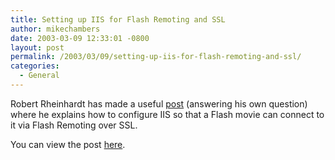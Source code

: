 ```yaml
---
title: Setting up IIS for Flash Remoting and SSL
author: mikechambers
date: 2003-03-09 12:33:01 -0800
layout: post
permalink: /2003/03/09/setting-up-iis-for-flash-remoting-and-ssl/
categories:
  - General
---
```



Robert Rheinhardt has made a useful [post][1] (answering his own question) where he explains how to configure IIS so that a Flash movie can connect to it via Flash Remoting over SSL.

You can view the post [here][1].

 [1]: http://webforums.macromedia.com/flash/messageview.cfm?threadid=570557&catid=250&CFID=3855&CFTOKEN=52102098
